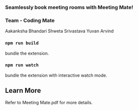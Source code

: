 ### Seamlessly book meeting rooms with Meeting Mate!

### Team - Coding Mate
Aakanksha Bhandari
Shweta Srivastava
Yuvan Arvind


### `npm run build`
bundle the extension.

### `npm run watch`
bundle the extension with interactive watch mode.

## Learn More
Refer to Meeting Mate.pdf for more details.


